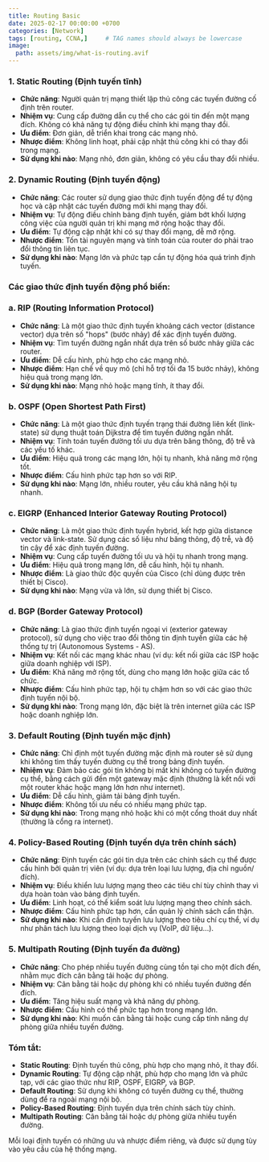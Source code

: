 ```yaml
---
title: Routing Basic 
date: 2025-02-17 00:00:00 +0700
categories: [Network]
tags: [routing, CCNA,]     # TAG names should always be lowercase
image:
  path: assets/img/what-is-routing.avif
---
```

### 1. **Static Routing (Định tuyến tĩnh)**

- **Chức năng**: Người quản trị mạng thiết lập thủ công các tuyến đường cố định trên router.
- **Nhiệm vụ**: Cung cấp đường dẫn cụ thể cho các gói tin đến một mạng đích. Không có khả năng tự động điều chỉnh khi mạng thay đổi.
- **Ưu điểm**: Đơn giản, dễ triển khai trong các mạng nhỏ.
- **Nhược điểm**: Không linh hoạt, phải cập nhật thủ công khi có thay đổi trong mạng.
- **Sử dụng khi nào**: Mạng nhỏ, đơn giản, không có yêu cầu thay đổi nhiều.

### 2. **Dynamic Routing (Định tuyến động)**

- **Chức năng**: Các router sử dụng giao thức định tuyến động để tự động học và cập nhật các tuyến đường mới khi mạng thay đổi.
- **Nhiệm vụ**: Tự động điều chỉnh bảng định tuyến, giảm bớt khối lượng công việc của người quản trị khi mạng mở rộng hoặc thay đổi.
- **Ưu điểm**: Tự động cập nhật khi có sự thay đổi mạng, dễ mở rộng.
- **Nhược điểm**: Tốn tài nguyên mạng và tính toán của router do phải trao đổi thông tin liên tục.
- **Sử dụng khi nào**: Mạng lớn và phức tạp cần tự động hóa quá trình định tuyến.

### Các giao thức định tuyến động phổ biến:

### a. **RIP (Routing Information Protocol)**

- **Chức năng**: Là một giao thức định tuyến khoảng cách vector (distance vector) dựa trên số "hops" (bước nhảy) để xác định tuyến đường.
- **Nhiệm vụ**: Tìm tuyến đường ngắn nhất dựa trên số bước nhảy giữa các router.
- **Ưu điểm**: Dễ cấu hình, phù hợp cho các mạng nhỏ.
- **Nhược điểm**: Hạn chế về quy mô (chỉ hỗ trợ tối đa 15 bước nhảy), không hiệu quả trong mạng lớn.
- **Sử dụng khi nào**: Mạng nhỏ hoặc mạng tĩnh, ít thay đổi.

### b. **OSPF (Open Shortest Path First)**

- **Chức năng**: Là một giao thức định tuyến trạng thái đường liên kết (link-state) sử dụng thuật toán Dijkstra để tìm tuyến đường ngắn nhất.
- **Nhiệm vụ**: Tính toán tuyến đường tối ưu dựa trên băng thông, độ trễ và các yếu tố khác.
- **Ưu điểm**: Hiệu quả trong các mạng lớn, hội tụ nhanh, khả năng mở rộng tốt.
- **Nhược điểm**: Cấu hình phức tạp hơn so với RIP.
- **Sử dụng khi nào**: Mạng lớn, nhiều router, yêu cầu khả năng hội tụ nhanh.

### c. **EIGRP (Enhanced Interior Gateway Routing Protocol)**

- **Chức năng**: Là một giao thức định tuyến hybrid, kết hợp giữa distance vector và link-state. Sử dụng các số liệu như băng thông, độ trễ, và độ tin cậy để xác định tuyến đường.
- **Nhiệm vụ**: Cung cấp tuyến đường tối ưu và hội tụ nhanh trong mạng.
- **Ưu điểm**: Hiệu quả trong mạng lớn, dễ cấu hình, hội tụ nhanh.
- **Nhược điểm**: Là giao thức độc quyền của Cisco (chỉ dùng được trên thiết bị Cisco).
- **Sử dụng khi nào**: Mạng vừa và lớn, sử dụng thiết bị Cisco.

### d. **BGP (Border Gateway Protocol)**

- **Chức năng**: Là giao thức định tuyến ngoại vi (exterior gateway protocol), sử dụng cho việc trao đổi thông tin định tuyến giữa các hệ thống tự trị (Autonomous Systems - AS).
- **Nhiệm vụ**: Kết nối các mạng khác nhau (ví dụ: kết nối giữa các ISP hoặc giữa doanh nghiệp với ISP).
- **Ưu điểm**: Khả năng mở rộng tốt, dùng cho mạng lớn hoặc giữa các tổ chức.
- **Nhược điểm**: Cấu hình phức tạp, hội tụ chậm hơn so với các giao thức định tuyến nội bộ.
- **Sử dụng khi nào**: Trong mạng lớn, đặc biệt là trên internet giữa các ISP hoặc doanh nghiệp lớn.

### 3. **Default Routing (Định tuyến mặc định)**

- **Chức năng**: Chỉ định một tuyến đường mặc định mà router sẽ sử dụng khi không tìm thấy tuyến đường cụ thể trong bảng định tuyến.
- **Nhiệm vụ**: Đảm bảo các gói tin không bị mất khi không có tuyến đường cụ thể, bằng cách gửi đến một gateway mặc định (thường là kết nối với một router khác hoặc mạng lớn hơn như internet).
- **Ưu điểm**: Dễ cấu hình, giảm tải bảng định tuyến.
- **Nhược điểm**: Không tối ưu nếu có nhiều mạng phức tạp.
- **Sử dụng khi nào**: Trong mạng nhỏ hoặc khi có một cổng thoát duy nhất (thường là cổng ra internet).

### 4. **Policy-Based Routing (Định tuyến dựa trên chính sách)**

- **Chức năng**: Định tuyến các gói tin dựa trên các chính sách cụ thể được cấu hình bởi quản trị viên (ví dụ: dựa trên loại lưu lượng, địa chỉ nguồn/đích).
- **Nhiệm vụ**: Điều khiển lưu lượng mạng theo các tiêu chí tùy chỉnh thay vì dựa hoàn toàn vào bảng định tuyến.
- **Ưu điểm**: Linh hoạt, có thể kiểm soát lưu lượng mạng theo chính sách.
- **Nhược điểm**: Cấu hình phức tạp hơn, cần quản lý chính sách cẩn thận.
- **Sử dụng khi nào**: Khi cần định tuyến lưu lượng theo tiêu chí cụ thể, ví dụ như phân tách lưu lượng theo loại dịch vụ (VoIP, dữ liệu...).

### 5. **Multipath Routing (Định tuyến đa đường)**

- **Chức năng**: Cho phép nhiều tuyến đường cùng tồn tại cho một đích đến, nhằm mục đích cân bằng tải hoặc dự phòng.
- **Nhiệm vụ**: Cân bằng tải hoặc dự phòng khi có nhiều tuyến đường đến đích.
- **Ưu điểm**: Tăng hiệu suất mạng và khả năng dự phòng.
- **Nhược điểm**: Cấu hình có thể phức tạp hơn trong mạng lớn.
- **Sử dụng khi nào**: Khi muốn cân bằng tải hoặc cung cấp tính năng dự phòng giữa nhiều tuyến đường.

### Tóm tắt:

- **Static Routing**: Định tuyến thủ công, phù hợp cho mạng nhỏ, ít thay đổi.
- **Dynamic Routing**: Tự động cập nhật, phù hợp cho mạng lớn và phức tạp, với các giao thức như RIP, OSPF, EIGRP, và BGP.
- **Default Routing**: Sử dụng khi không có tuyến đường cụ thể, thường dùng để ra ngoài mạng nội bộ.
- **Policy-Based Routing**: Định tuyến dựa trên chính sách tùy chỉnh.
- **Multipath Routing**: Cân bằng tải hoặc dự phòng giữa nhiều tuyến đường.

Mỗi loại định tuyến có những ưu và nhược điểm riêng, và được sử dụng tùy vào yêu cầu của hệ thống mạng.